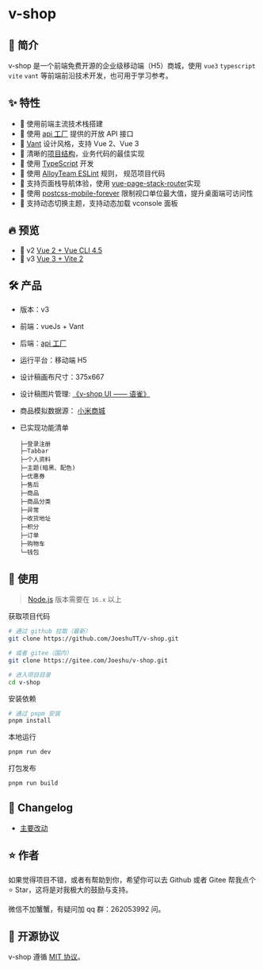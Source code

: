 # v-shop

## 🌈 简介

v-shop 是一个前端免费开源的企业级移动端（H5）商城，使用 `vue3` `typescript` `vite` `vant` 等前端前沿技术开发，也可用于学习参考。

## ✨ 特性

- 💪 使用前端主流技术栈搭建
- 🍭 使用 [api 工厂](https://www.it120.cc/) 提供的开放 API 接口
- 🍭 [Vant](https://github.com/youzan/vant) 设计风格，支持 Vue 2、Vue 3
- 🍭 清晰的[项目结构](https://github.com/JoeshuTT/v-shop/blob/v3/DIRECTORY.md)，业务代码的最佳实现
- 🍭 使用 [TypeScript](https://github.com/microsoft/TypeScript) 开发
- 🍭 使用 [AlloyTeam ESLint](https://github.com/AlloyTeam/eslint-config-alloy) 规则， 规范项目代码
- 🍭 支持页面栈导航体验，使用 [vue-page-stack-router](https://github.com/JoeshuTT/vue-page-stack-router)实现
- 🍭 使用 [postcss-mobile-forever](https://github.com/wswmsword/postcss-mobile-forever) 限制视口单位最大值，提升桌面端可访问性
- 🎨 支持动态切换主题，支持动态加载 vconsole 面板

## 🔥 预览

- :tada: v2 [Vue 2 + Vue CLI 4.5](https://v-shop.shuzp.top/v2/)
- :rocket: v3 [Vue 3 + Vite 2](https://v-shop.shuzp.top/)

## 🛠️ 产品

- 版本：v3
- 前端：vueJs + Vant
- 后端：[api 工厂](https://www.it120.cc/)
- 运行平台：移动端 H5
- 设计稿画布尺寸：375x667
- 设计稿图片管理: [《v-shop UI —— 语雀》](https://www.yuque.com/vshop/)
- 商品模拟数据源： [小米商城](https://m.mi.com/)
- 已实现功能清单

  ```
  ├─登录注册
  ├─Tabbar
  ├─个人资料
  ├─主题(暗黑、配色)
  ├─优惠券
  ├─售后
  ├─商品
  ├─商品分类
  ├─异常
  ├─收货地址
  ├─积分
  ├─订单
  ├─购物车
  └─钱包
  ```

## 🔨 使用

> [Node.js](https://nodejs.org/) 版本需要在 `16.x` 以上

获取项目代码

```bash
# 通过 github 拉取（最新）
git clone https://github.com/JoeshuTT/v-shop.git

# 或者 gitee（国内）
git clone https://gitee.com/Joeshu/v-shop.git

# 进入项目目录
cd v-shop
```

安装依赖

```bash
# 通过 pnpm 安装
pnpm install
```

本地运行

```bash
pnpm run dev
```

打包发布

```bash
pnpm run build
```

## 💎 Changelog

- [主要改动](https://github.com/JoeshuTT/v-shop/blob/v3/CHANGELOG.md)

## ⭐ 作者

如果觉得项目不错，或者有帮助到你，希望你可以去 Github 或者 Gitee 帮我点个 ⭐ Star，这将是对我极大的鼓励与支持。

微信不加蟹蟹，有疑问加 qq 群：262053992 问。

## 📃 开源协议

v-shop 遵循 [MIT 协议](https://github.com/JoeshuTT/v-shop/blob/v3/LICENSE)。
